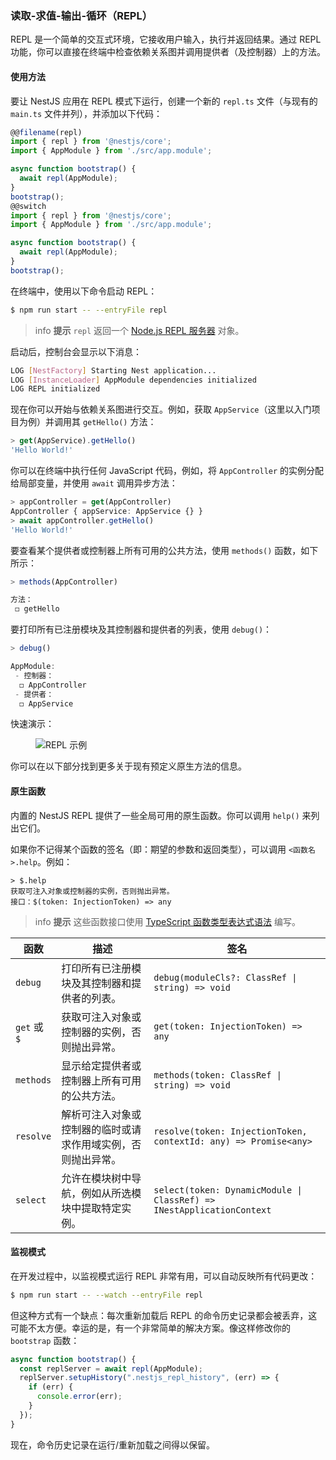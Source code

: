 ### 读取-求值-输出-循环（REPL）

REPL 是一个简单的交互式环境，它接收用户输入，执行并返回结果。通过 REPL 功能，你可以直接在终端中检查依赖关系图并调用提供者（及控制器）上的方法。

#### 使用方法

要让 NestJS 应用在 REPL 模式下运行，创建一个新的 `repl.ts` 文件（与现有的 `main.ts` 文件并列），并添加以下代码：

```typescript
@@filename(repl)
import { repl } from '@nestjs/core';
import { AppModule } from './src/app.module';

async function bootstrap() {
  await repl(AppModule);
}
bootstrap();
@@switch
import { repl } from '@nestjs/core';
import { AppModule } from './src/app.module';

async function bootstrap() {
  await repl(AppModule);
}
bootstrap();
```

在终端中，使用以下命令启动 REPL：

```bash
$ npm run start -- --entryFile repl
```

> info **提示** `repl` 返回一个 [Node.js REPL 服务器](https://nodejs.org/api/repl.html) 对象。

启动后，控制台会显示以下消息：

```bash
LOG [NestFactory] Starting Nest application...
LOG [InstanceLoader] AppModule dependencies initialized
LOG REPL initialized
```

现在你可以开始与依赖关系图进行交互。例如，获取 `AppService`（这里以入门项目为例）并调用其 `getHello()` 方法：

```typescript
> get(AppService).getHello()
'Hello World!'
```

你可以在终端中执行任何 JavaScript 代码，例如，将 `AppController` 的实例分配给局部变量，并使用 `await` 调用异步方法：

```typescript
> appController = get(AppController)
AppController { appService: AppService {} }
> await appController.getHello()
'Hello World!'
```

要查看某个提供者或控制器上所有可用的公共方法，使用 `methods()` 函数，如下所示：

```typescript
> methods(AppController)

方法：
 ◻ getHello
```

要打印所有已注册模块及其控制器和提供者的列表，使用 `debug()`：

```typescript
> debug()

AppModule:
 - 控制器：
  ◻ AppController
 - 提供者：
  ◻ AppService
```

快速演示：

<figure><img src="/assets/repl.gif" alt="REPL 示例" /></figure>

你可以在以下部分找到更多关于现有预定义原生方法的信息。

#### 原生函数

内置的 NestJS REPL 提供了一些全局可用的原生函数。你可以调用 `help()` 来列出它们。

如果你不记得某个函数的签名（即：期望的参数和返回类型），可以调用 `<函数名>.help`。例如：

```text
> $.help
获取可注入对象或控制器的实例，否则抛出异常。
接口：$(token: InjectionToken) => any
```

> info **提示** 这些函数接口使用 [TypeScript 函数类型表达式语法](https://www.typescriptlang.org/docs/handbook/2/functions.html#function-type-expressions) 编写。

| 函数        | 描述                                                                                             | 签名                                                                  |
| ----------- | ------------------------------------------------------------------------------------------------ | --------------------------------------------------------------------- |
| `debug`     | 打印所有已注册模块及其控制器和提供者的列表。                                                     | `debug(moduleCls?: ClassRef \| string) => void`                       |
| `get` 或 `$` | 获取可注入对象或控制器的实例，否则抛出异常。                                                     | `get(token: InjectionToken) => any`                                   |
| `methods`   | 显示给定提供者或控制器上所有可用的公共方法。                                                     | `methods(token: ClassRef \| string) => void`                          |
| `resolve`   | 解析可注入对象或控制器的临时或请求作用域实例，否则抛出异常。                                     | `resolve(token: InjectionToken, contextId: any) => Promise<any>`      |
| `select`    | 允许在模块树中导航，例如从所选模块中提取特定实例。                                               | `select(token: DynamicModule \| ClassRef) => INestApplicationContext` |

#### 监视模式

在开发过程中，以监视模式运行 REPL 非常有用，可以自动反映所有代码更改：

```bash
$ npm run start -- --watch --entryFile repl
```

但这种方式有一个缺点：每次重新加载后 REPL 的命令历史记录都会被丢弃，这可能不太方便。幸运的是，有一个非常简单的解决方案。像这样修改你的 `bootstrap` 函数：

```typescript
async function bootstrap() {
  const replServer = await repl(AppModule);
  replServer.setupHistory(".nestjs_repl_history", (err) => {
    if (err) {
      console.error(err);
    }
  });
}
```

现在，命令历史记录在运行/重新加载之间得以保留。